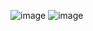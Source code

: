 ![image](https://github.com/KshshVrma/Viper/assets/97381200/57fe8d06-7ad6-42f9-9ccb-40b90fdf9b0a)
![image](https://github.com/KshshVrma/Viper/assets/97381200/085ded49-fd8c-46ee-8ce0-e91ccb52e468)
